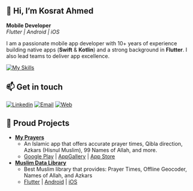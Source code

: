 ## 👋 Hi, I’m Kosrat Ahmed

**Mobile Developer**  
*Flutter | Android | iOS*

I am a passionate mobile app developer with 10+ years of experience building native apps (**Swift** & **Kotlin**) and a strong background in **Flutter**. I also lead teams to deliver app excellence.

[![My Skills](https://skillicons.dev/icons?i=flutter,dart,kotlin,swift,java)](https://skillicons.dev)

<!--
---
![](https://raw.githubusercontent.com/kosratdev/github-stats/master/generated/overview.svg#gh-dark-mode-only)
![](https://raw.githubusercontent.com/kosratdev/github-stats/master/generated/overview.svg#gh-light-mode-only)
![](https://raw.githubusercontent.com/kosratdev/github-stats/master/generated/languages.svg#gh-dark-mode-only)
![](https://raw.githubusercontent.com/kosratdev/github-stats/master/generated/languages.svg#gh-light-mode-only)

---
-->

## 📫 Get in touch
[![Linkedin](https://skillicons.dev/icons?i=linkedin)](https://www.linkedin.com/in/kosratahmad/)
[![Email](https://skillicons.dev/icons?i=gmail)](mailto:kosrat.d.ahmad@gmail.com)
[![Web](https://skillicons.dev/icons?i=htmx)](https://kosrat.dev)

## 🚀 Proud Projects

- **[My Prayers](https://myprayers.io)**
  - An Islamic app that offers accurate prayer times, Qibla direction, Azkars (Hisnul Muslim), 99 Names of Allah, and more.
  - [Google Play](https://play.google.com/store/apps/details?id=com.kosratdahmad.myprayers) | [AppGallery](https://appgallery.huawei.com/app/C101066833) | [App Store](https://apps.apple.com/us/app/my-prayers/id1390015257)
- **[Muslim Data Library](https://github.com/my-prayers)**
  - Best Muslim library that provides: Prayer Times, Offline Geocoder, Names of Allah, and Azkars
  - [Flutter](https://github.com/my-prayers/muslim-data-flutter) | [Android](https://github.com/my-prayers/muslim-data-android) | [iOS](https://github.com/my-prayers/muslim-data-ios)

<!--
**kosratdev/kosratdev** is a ✨ _special_ ✨ repository because its `README.md` (this file) appears on your GitHub profile.

Here are some ideas to get you started:

- 🔭 I’m currently working on ...
- 🌱 I’m currently learning ...
- 👯 I’m looking to collaborate on ...
- 🤔 I’m looking for help with ...
- 💬 Ask me about ...
- 📫 How to reach me: ...
- 😄 Pronouns: ...
- ⚡ Fun fact: ...
-->

